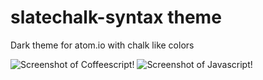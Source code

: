 # slatechalk-syntax theme

Dark theme for atom.io with chalk like colors

![Screenshot of Coffeescript!](https://raw.github.com/dapithor/slatechalk-syntax/master/screenshots/coffeescript.png)
![Screenshot of Javascript!](https://raw.github.com/dapithor/slatechalk-syntax/master/screenshots/javascript.png)
